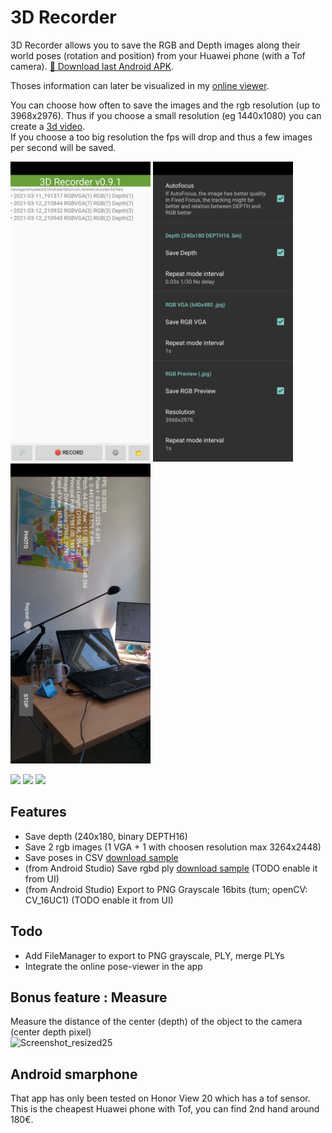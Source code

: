# 3D Recorder

3D Recorder allows you to save the RGB and Depth images along their world poses (rotation and position) from your Huawei phone (with a Tof camera). [💾 Download last Android APK](https://github.com/remmel/recorder-3d/releases).

Thoses information can later be visualized in my [online viewer](https://remmel.github.com/image-processing-js/pose-viewer.html).

You can choose how often to save the images and the rgb resolution (up to 3968x2976). Thus if you choose a small resolution (eg 1440x1080) you can create a [3d video](https://remy-mellet.com/image-processing-js/rgbds-viewer.html).  
If you choose a too big resolution the fps will drop and thus a few images per second will be saved.

<img src="doc/Screenshot_20210313_141028_com.remmel.recorder3d.jpg" height="480" /> <img src="doc/Screenshot_20210313_141143_com.remmel.recorder3d.jpg" height="480" /> <img src="doc/Screenshot_20210313_141157_com.remmel.recorder3d.jpg" height="480" />

<img src="Recorder3D/src/test/resources/00000012_image.jpg" width="240" /> ![](Recorder3D/src/test/resources/00000012_depth.png) <img src="doc/plymeshlab.png" width="240" />

## Features
- Save depth (240x180, binary DEPTH16)
- Save 2 rgb images (1 VGA + 1 with choosen resolution max 3264x2448)
- Save poses in CSV [download sample](doc/poses.csv)
- (from Android Studio) Save rgbd ply [download sample](Recorder3D/src/test/resources/00000012.ply) (TODO enable it from UI)
- (from Android Studio) Export to PNG Grayscale 16bits (tum; openCV: CV_16UC1) (TODO enable it from UI)

## Todo
- Add FileManager to export to PNG grayscale, PLY, merge PLYs
- Integrate the online pose-viewer in the app

## Bonus feature : Measure

Measure the distance of the center (depth) of the object to the camera (center depth pixel)  
![Screenshot_resized25](doc/Screenshot_resized25.jpg)

## Android smarphone

That app has only been tested on Honor View 20 which has a tof sensor. This is the cheapest Huawei phone with Tof, you can find 2nd hand around 180€.
